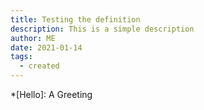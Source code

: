 ```yaml
---
title: Testing the definition
description: This is a simple description
author: ME
date: 2021-01-14
tags:
  - created
---
```

*[Hello]: A Greeting